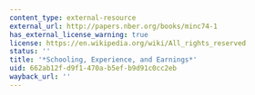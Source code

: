```yaml
---
content_type: external-resource
external_url: http://papers.nber.org/books/minc74-1
has_external_license_warning: true
license: https://en.wikipedia.org/wiki/All_rights_reserved
status: ''
title: '*Schooling, Experience, and Earnings*'
uid: 662ab12f-d9f1-470a-b5ef-b9d91c0cc2eb
wayback_url: ''
---
```

